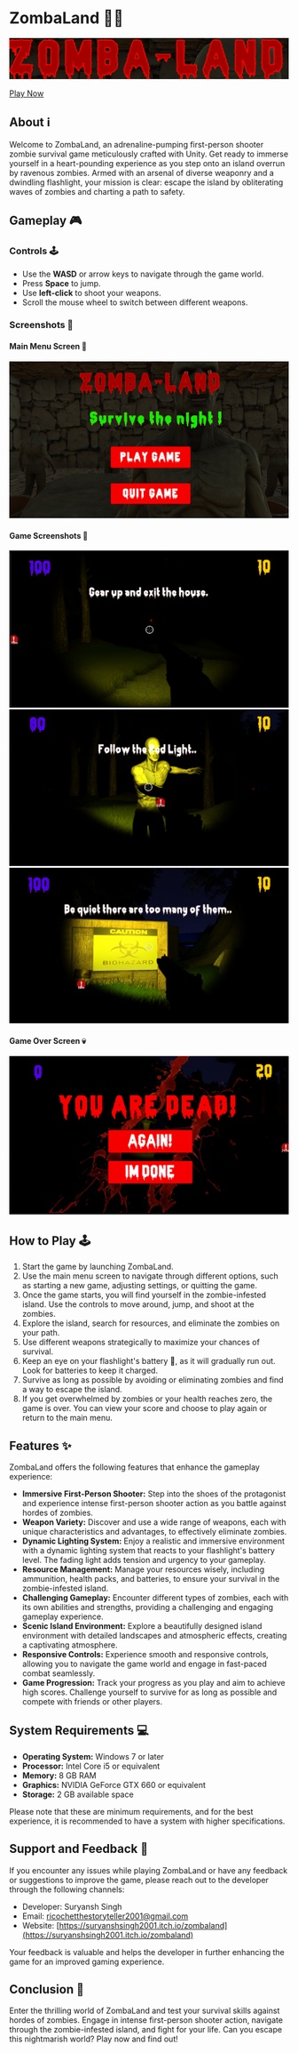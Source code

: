 # ZombaLand 🧟‍♂️

![TileArt](https://github.com/suryanshsingh2001/ZombaLand/blob/main/Screenshots/TitleArt.png)

[Play Now](https://suryanshsingh2001.itch.io/zombaland)

## About ℹ️
Welcome to ZombaLand, an adrenaline-pumping first-person shooter zombie survival game meticulously crafted with Unity. Get ready to immerse yourself in a heart-pounding experience as you step onto an island overrun by ravenous zombies. Armed with an arsenal of diverse weaponry and a dwindling flashlight, your mission is clear: escape the island by obliterating waves of zombies and charting a path to safety.

## Gameplay 🎮

### Controls 🕹️
- Use the **WASD** or arrow keys to navigate through the game world.
- Press **Space** to jump.
- Use **left-click** to shoot your weapons.
- Scroll the mouse wheel to switch between different weapons.

### Screenshots 📸

#### Main Menu Screen 🏁
![Main Menu](https://github.com/suryanshsingh2001/ZombaLand/blob/main/Screenshots/MainMenu.png)

#### Game Screenshots 🎥
![Game 1](https://github.com/suryanshsingh2001/ZombaLand/blob/main/Screenshots/Game%201.png)
![Game 2](https://github.com/suryanshsingh2001/ZombaLand/blob/main/Screenshots/Game%202.png)
![Game 3](https://github.com/suryanshsingh2001/ZombaLand/blob/main/Screenshots/Game%203.png)

#### Game Over Screen 💀
![GameOver](https://github.com/suryanshsingh2001/ZombaLand/blob/main/Screenshots/GameOver.png)

## How to Play 🕹️

1. Start the game by launching ZombaLand.
2. Use the main menu screen to navigate through different options, such as starting a new game, adjusting settings, or quitting the game.
3. Once the game starts, you will find yourself in the zombie-infested island. Use the controls to move around, jump, and shoot at the zombies.
4. Explore the island, search for resources, and eliminate the zombies on your path.
5. Use different weapons strategically to maximize your chances of survival.
6. Keep an eye on your flashlight's battery 🔋, as it will gradually run out. Look for batteries to keep it charged.
7. Survive as long as possible by avoiding or eliminating zombies and find a way to escape the island.
8. If you get overwhelmed by zombies or your health reaches zero, the game is over. You can view your score and choose to play again or return to the main menu.

## Features ✨

ZombaLand offers the following features that enhance the gameplay experience:

- **Immersive First-Person Shooter:** Step into the shoes of the protagonist and experience intense first-person shooter action as you battle against hordes of zombies.
- **Weapon Variety:** Discover and use a wide range of weapons, each with unique characteristics and advantages, to effectively eliminate zombies.
- **Dynamic Lighting System:** Enjoy a realistic and immersive environment with a dynamic lighting system that reacts to your flashlight's battery level. The fading light adds tension and urgency to your gameplay.
- **Resource Management:** Manage your resources wisely, including ammunition, health packs, and batteries, to ensure your survival in the zombie-infested island.
- **Challenging Gameplay:** Encounter different types of zombies, each with its own abilities and strengths, providing a challenging and engaging gameplay experience.
- **Scenic Island Environment:** Explore a beautifully designed island environment with detailed landscapes and atmospheric effects, creating a captivating atmosphere.
- **Responsive Controls:** Experience smooth and responsive controls, allowing you to navigate the game world and engage in fast-paced combat seamlessly.
- **Game Progression:** Track your progress as you play and aim to achieve high scores. Challenge yourself to survive for as long as possible and compete with friends or other players.

## System Requirements 💻

- **Operating System:** Windows 7 or later
- **Processor:** Intel Core i5 or equivalent
- **Memory:** 8 GB RAM
- **Graphics:** NVIDIA GeForce GTX 660 or equivalent
- **Storage:** 2 GB available space

Please note that these are minimum requirements, and for the best experience, it is recommended to have a system with higher specifications.

## Support and Feedback 🤝

If you encounter any issues while playing ZombaLand or have any feedback or suggestions to improve the game, please reach out to the developer through the following channels:

- Developer: Suryansh Singh
- Email: [ricochetthestoryteller2001@gmail.com](mailto:ricochetthestoryteller2001@gmail.com)
- Website: [https://suryanshsingh2001.itch.io/zombaland](https://suryanshsingh2001.itch.io/zombaland)

Your feedback is valuable and helps the developer in further enhancing the game for an improved gaming experience.

## Conclusion 🏁

Enter the thrilling world of ZombaLand and test your survival skills against hordes of zombies. Engage in intense first-person shooter action, navigate through the zombie-infested island, and fight for your life. Can you escape this nightmarish world? Play now and find out!
